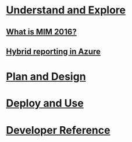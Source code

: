 # [Understand and Explore](microsoft-identity-manager-2016.md)
## [What is MIM 2016?](microsoft-identity-manager-2016.md)
## [Hybrid reporting in Azure](identity-manager-hybrid-reporting-azure.md)
# [Plan and Design](/microsoft-identity-manager/plan-design/microsoft-identity-manager-2016-supported-platforms)
# [Deploy and Use](/microsoft-identity-manager/deploy-use/microsoft-identity-manager-deploy)
# [Developer Reference](/microsoft-identity-manager/reference/microsoft-identity-manager-2016-developer-reference)
